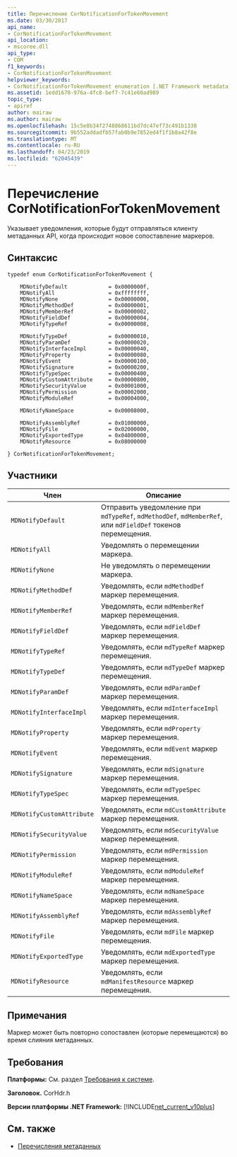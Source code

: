 ```yaml
---
title: Перечисление CorNotificationForTokenMovement
ms.date: 03/30/2017
api_name:
- CorNotificationForTokenMovement
api_location:
- mscoree.dll
api_type:
- COM
f1_keywords:
- CorNotificationForTokenMovement
helpviewer_keywords:
- CorNotificationForTokenMovement enumeration [.NET Framework metadata]
ms.assetid: 1edd1670-976a-4fc8-bef7-7c41e60ad989
topic_type:
- apiref
author: mairaw
ms.author: mairaw
ms.openlocfilehash: 15c5e8b34f2748868611bd7dc47ef73c491b1338
ms.sourcegitcommit: 9b552addadfb57fab0b9e7852ed4f1f1b8a42f8e
ms.translationtype: MT
ms.contentlocale: ru-RU
ms.lasthandoff: 04/23/2019
ms.locfileid: "62045439"
---
```

# <a name="cornotificationfortokenmovement-enumeration"></a>Перечисление CorNotificationForTokenMovement
Указывает уведомления, которые будут отправляться клиенту метаданных API, когда происходит новое сопоставление маркеров.  
  
## <a name="syntax"></a>Синтаксис  
  
```  
typedef enum CorNotificationForTokenMovement {  
  
    MDNotifyDefault             = 0x0000000f,  
    MDNotifyAll                 = 0xffffffff,  
    MDNotifyNone                = 0x00000000,  
    MDNotifyMethodDef           = 0x00000001,  
    MDNotifyMemberRef           = 0x00000002,  
    MDNotifyFieldDef            = 0x00000004,  
    MDNotifyTypeRef             = 0x00000008,  
  
    MDNotifyTypeDef             = 0x00000010,  
    MDNotifyParamDef            = 0x00000020,  
    MDNotifyInterfaceImpl       = 0x00000040,  
    MDNotifyProperty            = 0x00000080,  
    MDNotifyEvent               = 0x00000100,  
    MDNotifySignature           = 0x00000200,  
    MDNotifyTypeSpec            = 0x00000400,  
    MDNotifyCustomAttribute     = 0x00000800,  
    MDNotifySecurityValue       = 0x00001000,  
    MDNotifyPermission          = 0x00002000,  
    MDNotifyModuleRef           = 0x00004000,  
  
    MDNotifyNameSpace           = 0x00008000,  
  
    MDNotifyAssemblyRef         = 0x01000000,  
    MDNotifyFile                = 0x02000000,  
    MDNotifyExportedType        = 0x04000000,  
    MDNotifyResource            = 0x08000000  
  
} CorNotificationForTokenMovement;  
```  
  
## <a name="members"></a>Участники  
  
|Член|Описание|  
|------------|-----------------|  
|`MDNotifyDefault`|Отправить уведомление при `mdTypeRef`, `mdMethodDef`, `mdMemberRef`, или `mdFieldDef` токенов перемещения.|  
|`MDNotifyAll`|Уведомлять о перемещении маркера.|  
|`MDNotifyNone`|Не уведомлять о перемещении маркера.|  
|`MDNotifyMethodDef`|Уведомлять, если `mdMethodDef` маркер перемещения.|  
|`MDNotifyMemberRef`|Уведомлять, если `mdMemberRef` маркер перемещения.|  
|`MDNotifyFieldDef`|Уведомлять, если `mdFieldDef` маркер перемещения.|  
|`MDNotifyTypeRef`|Уведомлять, если `mdTypeRef` маркер перемещения.|  
|`MDNotifyTypeDef`|Уведомлять, если `mdTypeDef` маркер перемещения.|  
|`MDNotifyParamDef`|Уведомлять, если `mdParamDef` маркер перемещения.|  
|`MDNotifyInterfaceImpl`|Уведомлять, если `mdInterfaceImpl` маркер перемещения.|  
|`MDNotifyProperty`|Уведомлять, если `mdProperty` маркер перемещения.|  
|`MDNotifyEvent`|Уведомлять, если `mdEvent` маркер перемещения.|  
|`MDNotifySignature`|Уведомлять, если `mdSignature` маркер перемещения.|  
|`MDNotifyTypeSpec`|Уведомлять, если `mdTypeSpec` маркер перемещения.|  
|`MDNotifyCustomAttribute`|Уведомлять, если `mdCustomAttribute` маркер перемещения.|  
|`MDNotifySecurityValue`|Уведомлять, если `mdSecurityValue` маркер перемещения.|  
|`MDNotifyPermission`|Уведомлять, если `mdPermission` маркер перемещения.|  
|`MDNotifyModuleRef`|Уведомлять, если `mdModuleRef` маркер перемещения.|  
|`MDNotifyNameSpace`|Уведомлять, если `mdNameSpace` маркер перемещения.|  
|`MDNotifyAssemblyRef`|Уведомлять, если `mdAssemblyRef` маркер перемещения.|  
|`MDNotifyFile`|Уведомлять, если `mdFile` маркер перемещения.|  
|`MDNotifyExportedType`|Уведомлять, если `mdExportedType` маркер перемещения.|  
|`MDNotifyResource`|Уведомлять, если `mdManifestResource` маркер перемещения.|  
  
## <a name="remarks"></a>Примечания  
 Маркер может быть повторно сопоставлен (которые перемещаются) во время слияния метаданных.  
  
## <a name="requirements"></a>Требования  
 **Платформы:** См. раздел [Требования к системе](../../../../docs/framework/get-started/system-requirements.md).  
  
 **Заголовок.** CorHdr.h  
  
 **Версии платформы .NET Framework:** [!INCLUDE[net_current_v10plus](../../../../includes/net-current-v10plus-md.md)]  
  
## <a name="see-also"></a>См. также

- [Перечисления метаданных](../../../../docs/framework/unmanaged-api/metadata/metadata-enumerations.md)
